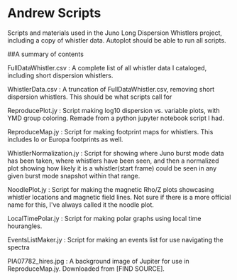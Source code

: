 # Andrew Scripts

Scripts and materials used in the Juno Long Dispersion Whistlers project, including a copy of whistler data. Autoplot should be able to run all scripts.

##A summary of contents

FullDataWhistler.csv : A complete list of all whistler data I cataloged, including short dispersion whistlers.

WhistlerData.csv : A truncation of FullDataWhistler.csv, removing short dispersion whistlers. This should be what scripts call for

ReproducePlot.jy : Script making log10 dispersion vs. variable plots, with YMD group coloring. Remade from a python jupyter notebook script I had.

ReproduceMap.jy : Script for making footprint maps for whistlers. This includes Io or Europa footprints as well. 

WhistlerNormalization.jy : Script for showing where Juno burst mode data has been taken, where whistlers have been seen, and then a normalized plot showing how likely it is a whistler(start frame) could be seen in any given burst mode snapshot within that range.

NoodlePlot.jy : Script for making the magnetic Rho/Z plots showcasing whistler locations and magnetic field lines. Not sure if there is a more official name for this, I've always called it the noodle plot.

LocalTimePolar.jy : Script for making polar graphs using local time hourangles. 

EventsListMaker.jy : Script for making an events list for use navigating the spectra

PIA07782_hires.jpg : A background image of Jupiter for use in ReproduceMap.jy. Downloaded from [FIND SOURCE].
